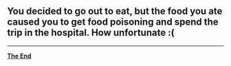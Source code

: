 ## You decided to go out to eat, but the food you ate caused you to get food poisoning and spend the trip in the hospital. How unfortunate :(
--- 
[**The End**](chooselocation.md)